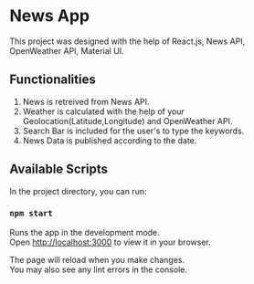 # News App   

This project was designed with the help of React.js, News API, OpenWeather API, Material UI.

## Functionalities

1. News is retreived from News API.
2. Weather is calculated with the help of your Geolocation(Latitude,Longitude) and OpenWeather API.
3. Search Bar is included for the user's to type the keywords.
4. News Data is published according to the date.

## Available Scripts

In the project directory, you can run:

### `npm start`

Runs the app in the development mode.\
Open [http://localhost:3000](http://localhost:3000) to view it in your browser.

The page will reload when you make changes.\
You may also see any lint errors in the console.
